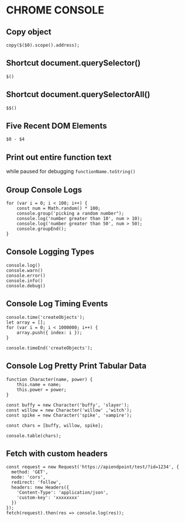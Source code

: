 # CHROME CONSOLE

## Copy object
`copy($($0).scope().address);`

## Shortcut document.querySelector()
`$()`

## Shortcut document.querySelectorAll()
`$$()`

## Five Recent DOM Elements
`$0 - $4`

## Print out entire function text
while paused for debugging
`functionName.toString()`

## Group Console Logs
```
for (var i = 0; i < 100; i++) {
    const num = Math.random() * 100;
    console.group('picking a random number");
    console.log('number greater than 10', num > 10);
    console.log('number greater than 50', num > 50);
    console.groupEnd();
}
```

## Console Logging Types
```
console.log()
console.warn()
console.error()
console.info()
console.debug()
```

## Console Log Timing Events
```
console.time('createObjects');
let array = [];
for (var i = 0; i < 1000000; i++) {
    array.push({ index: i });
}

console.timeEnd('createObjects');
```

## Console Log Pretty Print Tabular Data
```
function Character(name, power) {
    this.name = name;
    this.power = power;
}

const buffy = new Character('buffy', 'slayer');
const willow = new Character('willow' ,'witch');
const spike = new Character('spike', 'vampire');

const chars = [buffy, willow, spike];

console.table(chars);
```

## Fetch with custom headers
```
const request = new Request('https://apiendpoint/test/?id=1234', {
  method: 'GET',
  mode: 'cors',
  redirect: 'follow',
  headers: new Headers({
    'Content-Type': 'application/json',
    'custom-key': 'xxxxxxxx'
  })
});
fetch(request).then(res => console.log(res));
```
